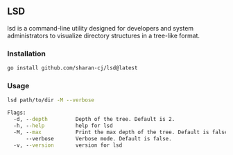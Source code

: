 ## LSD

lsd is a command-line utility designed for developers and system administrators to visualize directory structures in a tree-like format.

### Installation

```sh
go install github.com/sharan-cj/lsd@latest
```

### Usage

```sh
lsd path/to/dir -M --verbose
```

```cmd
Flags:
  -d, --depth         Depth of the tree. Default is 2.
  -h, --help          help for lsd
  -M, --max           Print the max depth of the tree. Default is false.
      --verbose       Verbose mode. Default is false.
  -v, --version       version for lsd
```
